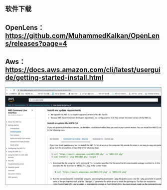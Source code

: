 ## 软件下载
## OpenLens： https://github.com/MuhammedKalkan/OpenLens/releases?page=4  

## Aws：https://docs.aws.amazon.com/cli/latest/userguide/getting-started-install.html  
![aws](https://github.com/xieyangp/notes/blob/main/image/OpenLens/1.jpg)
